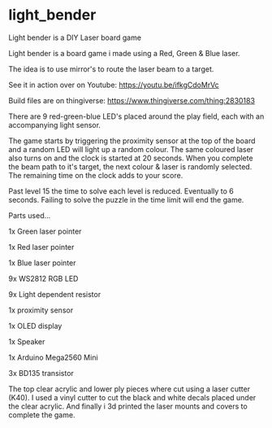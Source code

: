 # light_bender
Light bender is a DIY Laser board game

Light bender is a board game i made using a Red, Green & Blue laser.

The idea is to use mirror's to route the laser beam to a target.

See it in action over on Youtube: https://youtu.be/ifkgCdoMrVc

Build files are on thingiverse: https://www.thingiverse.com/thing:2830183

There are 9 red-green-blue LED's placed around the play field, each with an accompanying light sensor.

The game starts by triggering the proximity sensor at the top of the board and a random LED will light up a random colour.
The same coloured laser also turns on and the clock is started at 20 seconds.
When you complete the beam path to it's target, the next colour & laser is randomly selected. The remaining time on the clock adds to your score.

Past level 15 the time to solve each level is reduced. Eventually to 6 seconds.
Failing to solve the puzzle in the time limit will end the game.

Parts used...

1x Green laser pointer

1x Red laser pointer

1x Blue laser pointer

9x WS2812 RGB LED

9x Light dependent resistor

1x proximity sensor

1x OLED display

1x Speaker

1x Arduino Mega2560 Mini

3x BD135 transistor


The top clear acrylic and lower ply pieces where cut using a laser cutter (K40).
I used a vinyl cutter to cut the black and white decals placed under the clear acrylic.
And finally i 3d printed the laser mounts and covers to complete the game.
